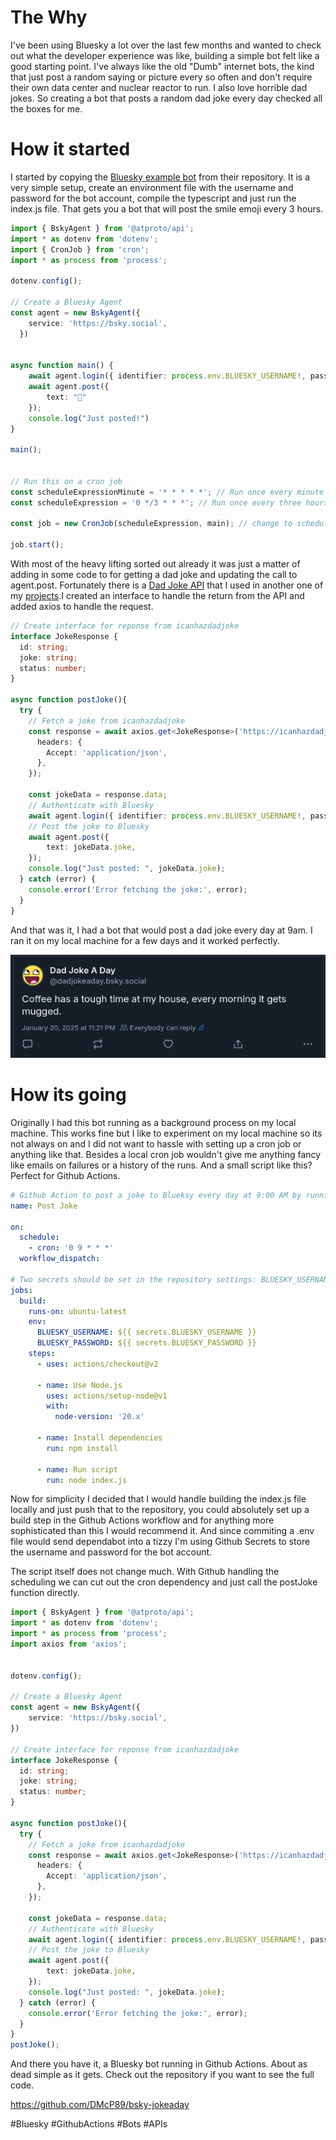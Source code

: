 # The Why
I've been using Bluesky a lot over the last few months and wanted to check out what the developer experience was like, building a simple bot felt like a good starting point. I've always like the old "Dumb" internet bots, the kind that just post a random saying or picture every so often and don't require their own data center and nuclear reactor to run. I also love horrible dad jokes. So creating a bot that posts a random dad joke every day checked all the boxes for me.

# How it started
I started by copying the [Bluesky example bot](https://github.com/bluesky-social/cookbook/tree/main/ts-bot) from their repository. It is a very simple setup, create an environment file with the username and password for the bot account, compile the typescript and just run the index.js file. That gets you a bot that will post the smile emoji every 3 hours.

```typescript
import { BskyAgent } from '@atproto/api';
import * as dotenv from 'dotenv';
import { CronJob } from 'cron';
import * as process from 'process';

dotenv.config();

// Create a Bluesky Agent 
const agent = new BskyAgent({
    service: 'https://bsky.social',
  })


async function main() {
    await agent.login({ identifier: process.env.BLUESKY_USERNAME!, password: process.env.BLUESKY_PASSWORD!})
    await agent.post({
        text: "🙂"
    });
    console.log("Just posted!")
}

main();


// Run this on a cron job
const scheduleExpressionMinute = '* * * * *'; // Run once every minute for testing
const scheduleExpression = '0 */3 * * *'; // Run once every three hours in prod

const job = new CronJob(scheduleExpression, main); // change to scheduleExpressionMinute for testing

job.start();
```

With most of the heavy lifting sorted out already it was just a matter of adding in some code to for getting a dad joke and updating the call to agent.post. Fortunately there is a [Dad Joke API](https://icanhazdadjoke.com/) that I used in another one of my [projects](https://github.com/DMcP89/tinycare-tui).I created an interface to handle the return from the API and added axios to handle the request.


```typescript
// Create interface for reponse from icanhazdadjoke
interface JokeResponse {
  id: string;
  joke: string;
  status: number;
}

async function postJoke(){
  try {
    // Fetch a joke from icanhazdadjoke
    const response = await axios.get<JokeResponse>('https://icanhazdadjoke.com/', {
      headers: {
        Accept: 'application/json',
      },
    });

    const jokeData = response.data;
    // Authenticate with Bluesky
    await agent.login({ identifier: process.env.BLUESKY_USERNAME!, password: process.env.BLUESKY_PASSWORD!})
    // Post the joke to Bluesky
    await agent.post({
        text: jokeData.joke,
    });
    console.log("Just posted: ", jokeData.joke);
  } catch (error) {
    console.error('Error fetching the joke:', error);
  }
}

```
And that was it, I had a bot that would post a dad joke every day at 9am. I ran it on my local machine for a few days and it worked perfectly.

![](/public/screenshots/firstpost-dadjoke.png)

# How its going
Originally I had this bot running as a background process on my local machine. This works fine but I like to experiment on my local machine so its not always on and I did not want to hassle with setting up a cron job or anything like that. Besides a local cron job wouldn't give me anything fancy like emails on failures or a history of the runs. And a small script like this? Perfect for Github Actions. 
```yaml
# Github Action to post a joke to Blueksy every day at 9:00 AM by running index.js with node, action should be able to run on demand as well.
name: Post Joke

on:
  schedule:
    - cron: '0 9 * * *'
  workflow_dispatch:

# Two secrets should be set in the repository settings: BLUESKY_USERNAME and BLUESKY_PASSWORD
jobs:
  build:
    runs-on: ubuntu-latest
    env:
      BLUESKY_USERNAME: ${{ secrets.BLUESKY_USERNAME }}
      BLUESKY_PASSWORD: ${{ secrets.BLUESKY_PASSWORD }}
    steps:
      - uses: actions/checkout@v2

      - name: Use Node.js
        uses: actions/setup-node@v1
        with:
          node-version: '20.x'

      - name: Install dependencies
        run: npm install

      - name: Run script
        run: node index.js
```
Now for simplicity I decided that I would handle building the index.js file locally and just push that to the repository, you could absolutely set up a build step in the Github Actions workflow and for anything more sophisticated than this I would recommend it. And since commiting a .env file would send dependabot into a tizzy I'm using Github Secrets to store the username and password for the bot account. 

The script itself does not change much. With Github handling the scheduling we can cut out the cron dependency and just call the postJoke function directly.
```typescript
import { BskyAgent } from '@atproto/api';
import * as dotenv from 'dotenv';
import * as process from 'process';
import axios from 'axios';


dotenv.config();

// Create a Bluesky Agent 
const agent = new BskyAgent({
    service: 'https://bsky.social',
})

// Create interface for reponse from icanhazdadjoke
interface JokeResponse {
  id: string;
  joke: string;
  status: number;
}

async function postJoke(){
  try {
    // Fetch a joke from icanhazdadjoke
    const response = await axios.get<JokeResponse>('https://icanhazdadjoke.com/', {
      headers: {
        Accept: 'application/json',
      },
    });

    const jokeData = response.data;
    // Authenticate with Bluesky
    await agent.login({ identifier: process.env.BLUESKY_USERNAME!, password: process.env.BLUESKY_PASSWORD!})
    // Post the joke to Bluesky
    await agent.post({
        text: jokeData.joke,
    });
    console.log("Just posted: ", jokeData.joke);
  } catch (error) {
    console.error('Error fetching the joke:', error);
  }
}
postJoke();
```
And there you have it, a Bluesky bot running in Github Actions. About as dead simple as it gets. Check out the repository if you want to see the full code.

https://github.com/DMcP89/bsky-jokeaday

#Bluesky #GithubActions #Bots #APIs
